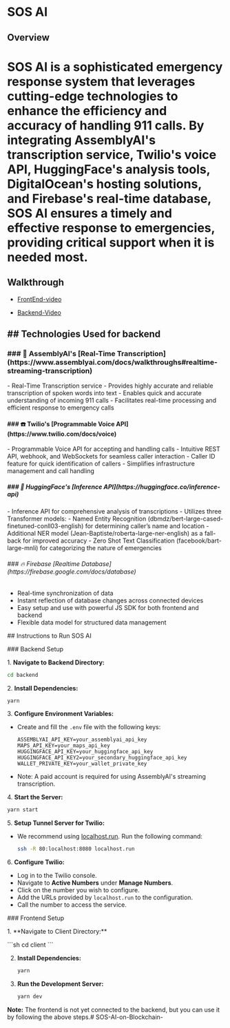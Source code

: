 
 
# SOS AI

## Overview

<h1>SOS AI is a sophisticated emergency response system that leverages cutting-edge technologies to enhance the efficiency and accuracy of handling 911 calls. By integrating AssemblyAI's transcription service, Twilio's voice API, HuggingFace's analysis tools, DigitalOcean's hosting solutions, and Firebase's real-time database, SOS AI ensures a timely and effective response to emergencies, providing critical support when it is needed most.</h1>

## Walkthrough 

- [FrontEnd-video](https://youtu.be/tP7V9_xB8JI) 

- [Backend-Video](https://youtu.be/jCalG0fj0bE)

<h2>## Technologies Used for backend</h2>

<h3>### 🧠 AssemblyAI's [Real-Time Transcription](https://www.assemblyai.com/docs/walkthroughs#realtime-streaming-transcription)</h3>
- Real-Time Transcription service
- Provides highly accurate and reliable transcription of spoken words into text
- Enables quick and accurate understanding of incoming 911 calls
- Facilitates real-time processing and efficient response to emergency calls

<h4>### ☎️ Twilio's [Programmable Voice API](https://www.twilio.com/docs/voice)</h4>
- Programmable Voice API for accepting and handling calls
- Intuitive REST API, webhook, and WebSockets for seamless caller interaction
- Caller ID feature for quick identification of callers
- Simplifies infrastructure management and call handling

<h5>### 🤗 HuggingFace's [Inference API](https://huggingface.co/inference-api)</h5>
- Inference API for comprehensive analysis of transcriptions
- Utilizes three Transformer models:
  - Named Entity Recognition (dbmdz/bert-large-cased-finetuned-conll03-english) for determining caller’s name and location
  - Additional NER model (Jean-Baptiste/roberta-large-ner-english) as a fall-back for improved accuracy
  - Zero Shot Text Classification (facebook/bart-large-mnli) for categorizing the nature of emergencies

<h6>### 🔥 Firebase [Realtime Database](https://firebase.google.com/docs/database)</h6>

- Real-time synchronization of data
- Instant reflection of database changes across connected devices
- Easy setup and use with powerful JS SDK for both frontend and backend
- Flexible data model for structured data management

<p>## Instructions to Run SOS AI</p>

<h7>### Backend Setup</h7>

<h8>1. **Navigate to Backend Directory:**</h8>
   ```sh
   cd backend
   ```

<h9>2. **Install Dependencies:**</h9>
   ```sh
   yarn
   ```

<h10>3. **Configure Environment Variables:**</h10>
   - Create and fill the `.env` file with the following keys:
     ```
     ASSEMBLYAI_API_KEY=your_assemblyai_api_key
     MAPS_API_KEY=your_maps_api_key
     HUGGINGFACE_API_KEY=your_huggingface_api_key
     HUGGINGFACE_API_KEY2=your_secondary_huggingface_api_key
     WALLET_PRIVATE_KEY=your_wallet_private_key
     ```
   - Note: A paid account is required for using AssemblyAI's streaming transcription.

<h11>4. **Start the Server:**</h11>
   ```sh
   yarn start
   ```

<h12>5. **Setup Tunnel Server for Twilio:**</h12>
   - We recommend using [localhost.run](https://localhost.run). Run the following command:
     ```sh
     ssh -R 80:localhost:8080 localhost.run
     ```

<h13>6. **Configure Twilio:**</h13>
   - Log in to the Twilio console.
   - Navigate to **Active Numbers** under **Manage Numbers**.
   - Click on the number you wish to configure.
   - Add the URLs provided by `localhost.run` to the configuration.
   - Call the number to access the service.

<h14>### Frontend Setup</h14>

<p>1. **Navigate to Client Directory:**</p>
   ```sh
   cd client
   ```

2. **Install Dependencies:**
   ```sh
   yarn
   ```

3. **Run the Development Server:**
   ```sh
   yarn dev
   ```

**Note:** The frontend is not yet connected to the backend, but you can use it by following the above steps.#   S O S - A I - o n - B l o c k c h a i n - 
 
 
